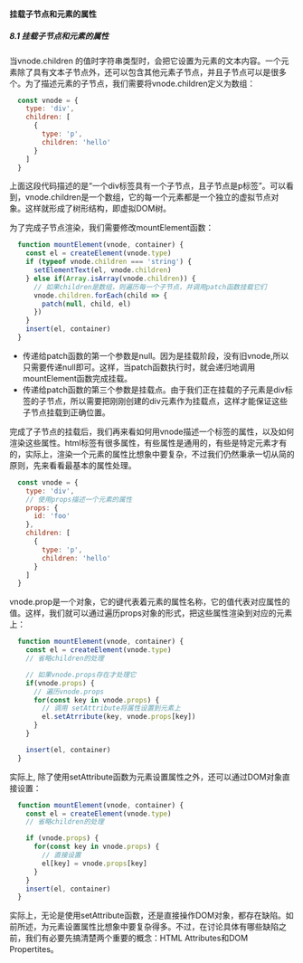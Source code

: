
<!-- slide --> 
#### 挂载子节点和元素的属性

##### 8.1 挂载子节点和元素的属性

当vnode.children 的值时字符串类型时，会把它设置为元素的文本内容。一个元素除了具有文本子节点外，还可以包含其他元素子节点，并且子节点可以是很多个。为了描述元素的子节点，我们需要将vnode.children定义为数组：

```javascript
  const vnode = {
    type: 'div',
    children: [
      {
        type: 'p',
        children: 'hello'
      }
    ]
  }
```
<!-- slide -->

上面这段代码描述的是“一个div标签具有一个子节点，且子节点是p标签”。可以看到，vnode.children是一个数组，它的每一个元素都是一个独立的虚拟节点对象。这样就形成了树形结构，即虚拟DOM树。

<!-- slide -->

为了完成子节点渲染，我们需要修改mountElement函数：

```javascript
  function mountElement(vnode, container) {
    const el = createElement(vnode.type)
    if (typeof vnode.children === 'string') {
      setElementText(el, vnode.children)
    } else if(Array.isArray(vnode.children)) {
      // 如果children是数组，则遍历每一个子节点，并调用patch函数挂载它们
      vnode.children.forEach(child => {
        patch(null, child, el)
      })
    }
    insert(el, container)
  }
```

<!-- slide -->

- 传递给patch函数的第一个参数是null。因为是挂载阶段，没有旧vnode,所以只需要传递null即可。这样，当patch函数执行时，就会递归地调用mountElement函数完成挂载。
- 传递给patch函数的第三个参数是挂载点。由于我们正在挂载的子元素是div标签的子节点，所以需要把刚刚创建的div元素作为挂载点，这样才能保证这些子节点挂载到正确位置。

<!-- slide -->

完成了子节点的挂载后，我们再来看如何用vnode描述一个标签的属性，以及如何渲染这些属性。html标签有很多属性，有些属性是通用的，有些是特定元素才有的，实际上，渲染一个元素的属性比想象中要复杂，不过我们仍然秉承一切从简的原则，先来看看最基本的属性处理。

```javascript
  const vnode = {
    type: 'div',
    // 使用props描述一个元素的属性
    props: {
      id: 'foo'
    },
    children: [
      {
        type: 'p',
        children: 'hello'
      }
    ]
  }
```
<!-- slide -->

vnode.prop是一个对象，它的键代表着元素的属性名称，它的值代表对应属性的值。这样，我们就可以通过遍历props对象的形式，把这些属性渲染到对应的元素上：

```javascript
  function mountElement(vnode, container) {
    const el = createElement(vnode.type)
    // 省略children的处理

    // 如果vnode.props存在才处理它
    if(vnode.props) {
      // 遍历vnode.props
      for(const key in vnode.props) {
        // 调用 setAttribute将属性设置到元素上
        el.setAtrribute(key, vnode.props[key])
      }
    }

    insert(el, container)
  }
```
<!-- slide -->

实际上, 除了使用setAttribute函数为元素设置属性之外，还可以通过DOM对象直接设置：

```javascript
  function mountElement(vnode, container) {
    const el = createElement(vnode.type)
    // 省略children的处理

    if (vnode.props) {
      for(const key in vnode.props) {
        // 直接设置
        el[key] = vnode.props[key]
      }
    }
    insert(el, container)
  }
```

实际上，无论是使用setAttribute函数，还是直接操作DOM对象，都存在缺陷。如前所述，为元素设置属性比想象中要复杂得多。不过，在讨论具体有哪些缺陷之前，我们有必要先搞清楚两个重要的概念：HTML Attributes和DOM Propertites。